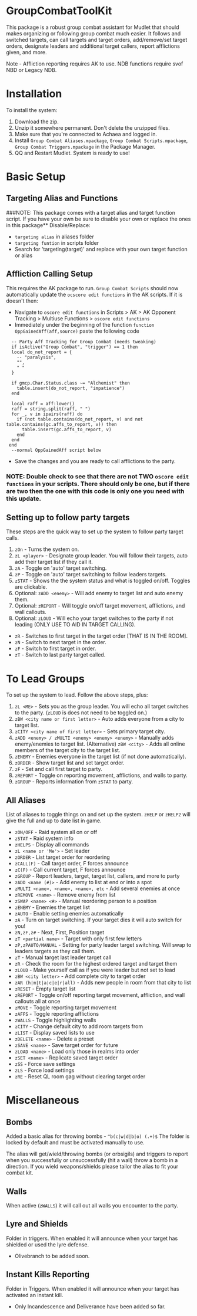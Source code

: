 # GroupCombatToolKit

This package is a robust group combat assistant for Mudlet that should makes organizing or following group combat much easier. It follows and switched targets, can call targets and target orders, add/remove/set target orders, designate leaders and additional target callers, report afflictions given, and more. 

Note - Affliction reporting requires AK to use. NDB functions require svof NBD or Legacy NDB.

# Installation

To install the system: 

1. Download the zip.
2. Unzip it somewhere permanent. Don't delete the unzipped files.
3. Make sure that you're connected to Achaea and logged in.
4. Install `Group Combat Aliases.mpackage`, `Group Combat Scripts.mpackage`, `Group Combat Triggers.mpackage` in the Package Manager.
5. QQ and Restart Mudlet. System is ready to use!

# Basic Setup

## Targeting Alias and Functions
###NOTE: This package comes with a target alias and target function script. If you have your own be sure to disable your own or replace the ones in this package**
Disable/Replace:
- `targeting alias` in aliases folder
- `targeting funtion` in scripts folder
- Search for 'targeting(target)' and replace with your own target function or alias

## Affliction Calling Setup
This requires the AK package to run. `Group Combat Scripts` should now automatically update the `ocscore edit functions` in the AK scripts. If it is doesn't then:
- Navigate to `oscore edit functions` in Scripts > AK > AK Opponent Tracking > Multiuse Functions > `oscore edit functions`
- Immediately under the beginning of the function `function OppGainedAff(aff,source)` paste the following code
```
  -- Party Aff Tracking for Group Combat (needs tweaking)
  if isActive("Group Combat", "trigger") == 1 then
  local do_not_report = {
    -- "paralysis",
    "",
    " "
  }

  if gmcp.Char.Status.class ~= "Alchemist" then
    table.insert(do_not_report, "impatience")
  end
  
  local raff = aff:lower()
  raff = string.split(raff, " ")
  for _, v in ipairs(raff) do
    if (not table.contains(do_not_report, v) and not table.contains(gc.affs_to_report, v)) then
      table.insert(gc.affs_to_report, v)
    end
  end
 end
  --normal OppGainedAff script below
```
- Save the changes and you are ready to call afflictions to the party.
### NOTE: Double check to see that there are not TWO `oscore edit functions` in your scripts. There should only be one, but if there are two then the one with this code  is only one you need with this update.

## Setting up to follow party targets
These steps are the quick way to set up the system to follow party target calls.

1. `zOn` - Turns the system on.
2. `zL <player>` - Designate group leader. You will follow their targets, auto add their target list if they call it.
3. `zA` - Toggle on 'auto' target switching.
4. `zP` - Toggle on 'auto' target switching to follow leaders targets.
5. `zSTAT` - Shows the the system status and what is toggled on/off. Toggles are clickable.
6.  Optional: `zADD <enemy>` - Will add enemy to target list and auto enemy them.
7.  Optional: `zREPORT` - Will toggle on/off target movement, afflictions, and wall callouts.
8.  Optional: `zLOUD` - Will echo your target switches to the party if not leading (ONLY USE TO AID IN TARGET CALLING).

- `zR` - Switches to first target in the target order [THAT IS IN THE ROOM].
- `zN` - Switch to next target in the order.
- `zF` - Switch to first target in order.
- `zT` - Switch to last party target called.

# To Lead Groups

To set up the system to lead. Follow the above steps, plus:

1. `zL <ME>` - Sets you as the group leader. You will echo all target switches to the party. (`zLOUD` is does not need to be toggled on.)
2. `zBW <city name or first letter>` - Auto adds everyone from a city to target list.
3. `zCITY <city name of first letter>` - Sets primary target city.
4. `zADD <enemy> / zMULTI <enemy> <enemy> <enemy>` - Manually adds enemy/enemies to target list.
   (Alternative) `zBW <city>` - Adds all online members of the target city to the target list.
6. `zENEMY` - Enemies everyone in the target list (if not done automatically).
7. `zORDER` - Show target list and set target order.
8. `zF` - Set and call first target to party.
9. `zREPORT` - Toggle on reporting movement, afflictions, and walls to party.
10. `zGROUP` - Reports information from `zSTAT` to party.

## All Aliases

List of aliases to toggle things on and set up the system. `zHELP` or `zHELP2` will give the full and up to date list in game.

- `zON/OFF`           - Raid system all on or off
- `zSTAT`             - Raid system info
- `zHELPS`            - Display all commands
- `zL <name or 'Me'>` - Set leader
- `zORDER`            - List target order for reordering
- `zCALL(F)`          - Call target order, F forces announce
- `zC(F)`             - Call current target, F forces announce
- `zGROUP`            - Report leaders, target, target list, callers, and more to party
- `zADD <name (#)>`   - Add enemy to list at end or into a spot
- `zMULTI <name>, <name>, <name>, etc` - Add several enemies at once
- `zREMOVE <name>`    - Remove enemy from list
- `zSWAP <name> <#>`  - Manual reordering person to a position
- `zENEMY`            - Enemies the target list
- `zAUTO`             - Enable setting enemies automatically
- `zA`                - Turn on target switching. If your target dies it will auto switch for you!
- `zN,zF,z#`          - Next, First, Position target
- `zT <partial name>` - Target with only first few letters
- `zP,zPAUTO/MANUAL`  - Setting for party leader target switching. Will swap to leaders targets as they call them.
- `zT`                - Manual target last leader target call
- `zR`                - Check the room for the highest ordered target and target them
- `zLOUD`             - Make yourself call as if you were leader but not set to lead
- `zBW <city letter>` - Add complete city to target order
- `zAR (h|m|t|a|c|e|r|all)` - Adds new people in room from that city to list
- `zRESET`            - Empty target list
- `zREPORT`           - Toggle on/off reporting target movement, affliction, and wall callouts all at once
- `zMOVE`             - Toggle reporting target movement
- `zAFFS`             - Toggle reporting afflictions
- `zWALLS`            - Toggle highlighting walls
- `zCITY`             - Change default city to add room targets from
- `zLIST`             - Display saved lists to use
- `zDELETE <name>`    - Delete a preset
- `zSAVE <name>`      - Save target order for future
- `zLOAD <name>`      - Load only those in realms into order
- `zSET <name>`       - Replicate saved target order
- `zSS`               - Force save settings
- `zLS`               - Force load settings
- `zRE`               - Reset QL room gag without clearing target order

# Miscellaneous

## Bombs
Added a basic alias for throwing bombs - `^b(c|w|d|b|o) (.+)$`
The folder is locked by default and must be activated manually to use.

The alias will get/wield/throwing bombs (or orbsigils) and triggers to report when you successfully or unsuccessfully (hit a wall) throw a bomb in a direction. If you wield weapons/shields please tailor the alias to fit your combat kit.

## Walls
When active (`zWALLS`) it will call out all walls you encounter to the party.

## Lyre and Shields

Folder in triggers. When enabled it will announce when your target has shielded or used the lyre defense.
- Olivebranch to be added soon.

## Instant Kills Reporting

Folder in Triggers. When enabled it will announce when your target has activated an instant kill.
- Only Incandescence and Deliverance have been added so far.


